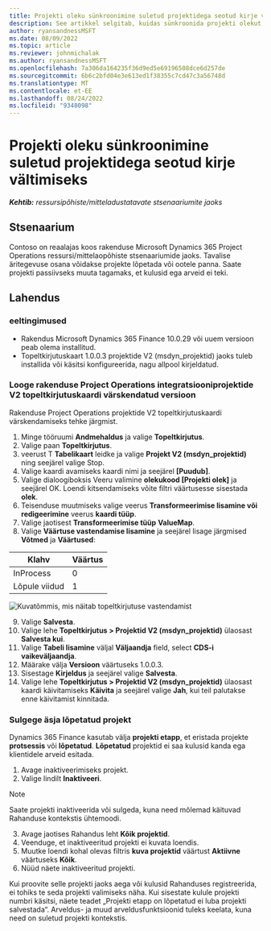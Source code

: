 ```yaml
---
title: Projekti oleku sünkroonimine suletud projektidega seotud kirje vältimiseks
description: See artikkel selgitab, kuidas sünkroonida projekti olekut, et vältida sisenemist passiivsetesse või suletud projektidesse.
author: ryansandnessMSFT
ms.date: 08/09/2022
ms.topic: article
ms.reviewer: johnmichalak
ms.author: ryansandnessMSFT
ms.openlocfilehash: 7a306da164235f36d9ed5e69196508dce6d257de
ms.sourcegitcommit: 6b6c2bfd04e3e613ed1f38355c7cd47c3a56748d
ms.translationtype: MT
ms.contentlocale: et-EE
ms.lasthandoff: 08/24/2022
ms.locfileid: "9348098"
---
```

# <a name="sync-project-status-to-prevent-entry-against-closed-projects"></a>Projekti oleku sünkroonimine suletud projektidega seotud kirje vältimiseks

_**Kehtib:** ressursipõhiste/mitteladustatavate stsenaariumite jaoks_

## <a name="scenario"></a>Stsenaarium

Contoso on reaalajas koos rakenduse Microsoft Dynamics 365 Project Operations ressursi/mittelaopõhiste stsenaariumide jaoks. Tavalise äritegevuse osana võidakse projekte lõpetada või ootele panna. Saate projekti passiivseks muuta tagamaks, et kulusid ega arveid ei teki.

## <a name="solution"></a>Lahendus

### <a name="prerequisites"></a>eeltingimused

-   Rakendus Microsoft Dynamics 365 Finance 10.0.29 või uuem versioon peab olema installitud.
-   Topeltkirjutuskaart 1.0.0.3 projektide V2 (msdyn\_projektid) jaoks tuleb installida või käsitsi konfigureerida, nagu allpool kirjeldatud.

### <a name="create-an-updated-version-of-the-project-operations-integration-projects-v2-dual-write-map"></a>Looge rakenduse Project Operations integratsiooniprojektide V2 topeltkirjutuskaardi värskendatud versioon

Rakenduse Project Operations projektide V2 topeltkirjutuskaardi värskendamiseks tehke järgmist.

1. Minge tööruumi **Andmehaldus** ja valige **Topeltkirjutus**.
2. Valige paan **Topeltkirjutus**.
3. veerust T **Tabelikaart** leidke ja valige **Projekt V2 (msdyn\_projektid)** ning seejärel valige Stop.
4. Valige kaardi avamiseks kaardi nimi ja seejärel **[Puudub]**.
5. Valige dialoogiboksis Veeru valimine **olekukood \[Projekti olek\]** ja seejärel OK. Loendi kitsendamiseks võite filtri väärtusesse sisestada **olek**.
6.  Teisenduse muutmiseks valige veerus **Transformeerimise lisamine või redigeerimine** veerus **kaardi tüüp**.
7.  Valige jaotisest **Transformeerimise tüüp** **ValueMap**.
8.  Valige **Väärtuse vastendamise lisamine** ja seejärel lisage järgmised **Võtmed** ja **Väärtused**:

   Klahv       | Väärtus 
   ----------|-------
   InProcess | 0     
   Lõpule viidud | 1     

![Kuvatõmmis, mis näitab topeltkirjutuse vastendamist](media/projectstage-dw-mapping.png)

9. Valige **Salvesta**.
10. Valige lehe **Topeltkirjutus > Projektid V2 (msdyn_projektid)** ülaosast **Salvesta kui**.
11. Valige **Tabeli lisamine** väljal **Väljaandja** field, select **CDS-i vaikeväljaandja**.
12. Määrake välja **Versioon** väärtuseks 1.0.0.3.
13. Sisestage **Kirjeldus** ja seejärel valige **Salvesta**.
14. Valige lehe **Topeltkirjutus > Projektid V2 (msdyn_projektid)** ülaosast kaardi käivitamiseks **Käivita** ja seejärel valige **Jah**, kui teil palutakse enne käivitamist kinnitada. 

### <a name="close-a-newly-completed-project"></a>Sulgege äsja lõpetatud projekt

Dynamics 365 Finance kasutab välja **projekti etapp**, et eristada projekte **protsessis** või **lõpetatud**. **Lõpetatud** projektid ei saa kulusid kanda ega klientidele arveid esitada.

1. Avage inaktiveerimiseks projekt.
2. Valige lindilt **Inaktiveeri**.

> [!NOTE]
> Saate projekti inaktiveerida või sulgeda, kuna need mõlemad käituvad Rahanduse kontekstis ühtemoodi.

3. Avage jaotises Rahandus leht **Kõik projektid**.
4. Veenduge, et inaktiveeritud projekti ei kuvata loendis.
5. Muutke loendi kohal olevas filtris **kuva projektid** väärtust **Aktiivne** väärtuseks **Kõik**.
6. Nüüd näete inaktiveeritud projekti.

Kui proovite selle projekti jaoks aega või kulusid Rahanduses registreerida, ei tohiks te seda projekti valimiseks näha. Kui sisestate kulule projekti numbri käsitsi, näete teadet „Projekti etapp on lõpetatud ei luba projekti salvestada“. Arveldus- ja muud arveldusfunktsioonid tuleks keelata, kuna need on suletud projekti kontekstis.

